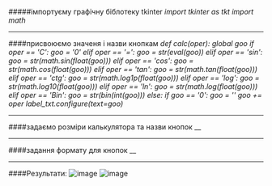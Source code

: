 #####імпортуєму графічну біблотеку tkinter
_import tkinter as tkt_
_import math_
***
####присвоюємо значеня і назви кнопкам
_def calc(oper):
    global goo
    if oper == 'C':
        goo = '0'
    elif oper == '=':
        goo = str(eval(goo))
    elif oper == 'sin':
        goo = str(math.sin(float(goo)))
    elif oper == 'cos':
        goo = str(math.cos(float(goo)))
    elif oper == 'tan':
        goo = str(math.tan(float(goo)))
    elif oper == 'ctg':
        goo = str(math.log1p(float(goo)))
    elif oper == 'log':
        goo = str(math.log10(float(goo)))
    elif oper == 'ln':
        goo = str(math.log(float(goo)))
    elif oper == 'Bin':
        goo = str(bin(int(goo)))
    else:
        if goo == '0':
            goo = ''
        goo += oper
    label_txt.configure(text=goo)_
***
####задаємо розміри калькулятора та назви кнопок
__
***
####задання формату для кнопок
__
***
####Результати:
![image](https://user-images.githubusercontent.com/86964958/125848079-f38dd747-8916-4076-96ee-273336c94786.png)
![image](https://user-images.githubusercontent.com/86964958/125848190-24053429-e03d-4423-b4e6-d5f4bd97a232.png)

